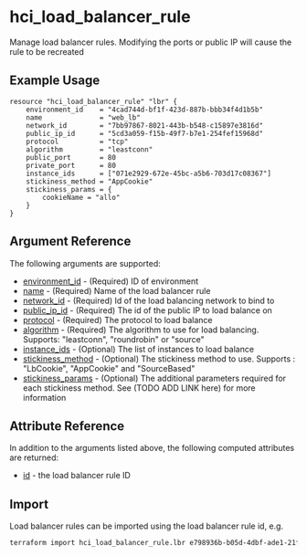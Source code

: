 # hci_load_balancer_rule

Manage load balancer rules. Modifying the ports or public IP will cause the rule to be recreated

## Example Usage

```hcl
resource "hci_load_balancer_rule" "lbr" {
    environment_id    = "4cad744d-bf1f-423d-887b-bbb34f4d1b5b"
    name              = "web_lb"
    network_id        = "7bb97867-8021-443b-b548-c15897e3816d"
    public_ip_id      = "5cd3a059-f15b-49f7-b7e1-254fef15968d"
    protocol          = "tcp"
    algorithm         = "leastconn"
    public_port       = 80
    private_port      = 80
    instance_ids      = ["071e2929-672e-45bc-a5b6-703d17c08367"]
    stickiness_method = "AppCookie"
    stickiness_params = {
        cookieName = "allo"
    }
}
```

## Argument Reference

The following arguments are supported:

- [environment_id](#environment_id) - (Required) ID of environment
- [name](#name) - (Required) Name of the load balancer rule
- [network_id](#network_id) - (Required) Id of the load balancing network to bind to
- [public_ip_id](#public_ip_id) - (Required) The id of the public IP to load balance on
- [protocol](#protocol) - (Required) The protocol to load balance
- [algorithm](#algorithm) - (Required) The algorithm to use for load balancing. Supports: "leastconn", "roundrobin" or "source"
- [instance_ids](#instance_ids) - (Optional) The list of instances to load balance
- [stickiness_method](#stickiness_method) - (Optional) The stickiness method to use. Supports : "LbCookie", "AppCookie" and "SourceBased"
- [stickiness_params](#stickiness_params) - (Optional) The additional parameters required for each stickiness method. See (TODO ADD LINK here) for more information

## Attribute Reference

In addition to the arguments listed above, the following computed attributes are returned:

- [id](#id) - the load balancer rule ID

## Import

Load balancer rules can be imported using the load balancer rule id, e.g.

```bash
terraform import hci_load_balancer_rule.lbr e798936b-b05d-4dbf-ade1-21f98c5fd0f0
```
